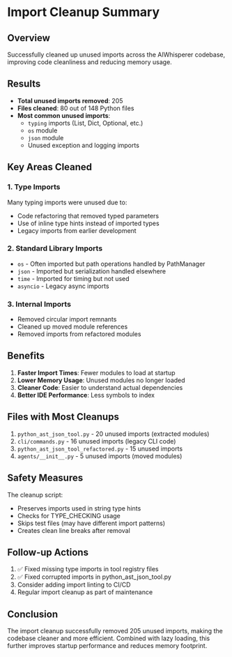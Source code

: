 # Import Cleanup Summary

## Overview

Successfully cleaned up unused imports across the AIWhisperer codebase, improving code cleanliness and reducing memory usage.

## Results

- **Total unused imports removed**: 205
- **Files cleaned**: 80 out of 148 Python files
- **Most common unused imports**:
  - `typing` imports (List, Dict, Optional, etc.)
  - `os` module
  - `json` module
  - Unused exception and logging imports

## Key Areas Cleaned

### 1. Type Imports
Many typing imports were unused due to:
- Code refactoring that removed typed parameters
- Use of inline type hints instead of imported types
- Legacy imports from earlier development

### 2. Standard Library Imports
- `os` - Often imported but path operations handled by PathManager
- `json` - Imported but serialization handled elsewhere
- `time` - Imported for timing but not used
- `asyncio` - Legacy async imports

### 3. Internal Imports
- Removed circular import remnants
- Cleaned up moved module references
- Removed imports from refactored modules

## Benefits

1. **Faster Import Times**: Fewer modules to load at startup
2. **Lower Memory Usage**: Unused modules no longer loaded
3. **Cleaner Code**: Easier to understand actual dependencies
4. **Better IDE Performance**: Less symbols to index

## Files with Most Cleanups

1. `python_ast_json_tool.py` - 20 unused imports (extracted modules)
2. `cli/commands.py` - 16 unused imports (legacy CLI code)
3. `python_ast_json_tool_refactored.py` - 15 unused imports
4. `agents/__init__.py` - 5 unused imports (moved modules)

## Safety Measures

The cleanup script:
- Preserves imports used in string type hints
- Checks for TYPE_CHECKING usage
- Skips test files (may have different import patterns)
- Creates clean line breaks after removal

## Follow-up Actions

1. ✅ Fixed missing type imports in tool registry files
2. ✅ Fixed corrupted imports in python_ast_json_tool.py
3. Consider adding import linting to CI/CD
4. Regular import cleanup as part of maintenance

## Conclusion

The import cleanup successfully removed 205 unused imports, making the codebase cleaner and more efficient. Combined with lazy loading, this further improves startup performance and reduces memory footprint.